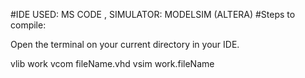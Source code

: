 #IDE USED: MS CODE , SIMULATOR: MODELSIM (ALTERA)
#Steps to compile:

Open the terminal on your current directory in your IDE.

vlib work
vcom fileName.vhd
vsim work.fileName
